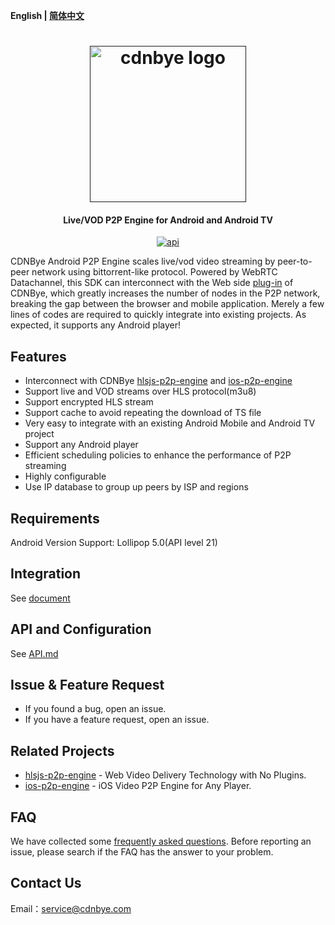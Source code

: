 **English | [简体中文](Readme_zh.md)**

<h1 align="center"><a href="" target="_blank" rel="noopener noreferrer"><img width="250" src="https://github.com/cdnbye/hlsjs-p2p-engine/blob/master/figs/cdnbye.png" alt="cdnbye logo"></a></h1>
<h4 align="center">Live/VOD P2P Engine for Android and Android TV</h4>
<p align="center">
<a href="https://android-arsenal.com/api?level=21"><img src="https://img.shields.io/badge/API-21%2B-brightgreen.svg?style=flat" alt="api"></a>
</p>

CDNBye Android P2P Engine scales live/vod video streaming by peer-to-peer network using bittorrent-like protocol. Powered by WebRTC Datachannel, this SDK can interconnect with the Web side [plug-in](https://github.com/cdnbye/hlsjs-p2p-engine) of CDNBye, which greatly increases the number of nodes in the P2P network, breaking the gap between the browser and mobile application. Merely a few lines of codes are required to quickly integrate into existing projects. As expected, it supports any Android player!

## Features
- Interconnect with CDNBye [hlsjs-p2p-engine](https://github.com/cdnbye/hlsjs-p2p-engine) and [ios-p2p-engine](https://github.com/cdnbye/ios-p2p-engine)
- Support live and VOD streams over HLS protocol(m3u8)
- Support encrypted HLS stream
- Support cache to avoid repeating the download of TS file
- Very easy to  integrate with an existing Android Mobile and Android TV project
- Support any Android player
- Efficient scheduling policies to enhance the performance of P2P streaming
- Highly configurable
- Use IP database to group up peers by ISP and regions

## Requirements
Android Version Support: Lollipop 5.0(API level 21)

## Integration
See [document](https://docs.cdnbye.com/#/en/android/usage)

## API and Configuration
See [API.md](https://docs.cdnbye.com/#/android/API)

## Issue & Feature Request
- If you found a bug, open an issue.
- If you have a feature request, open an issue.

## Related Projects
- [hlsjs-p2p-engine](https://github.com/cdnbye/hlsjs-p2p-engine) - Web Video Delivery Technology with No Plugins.
- [ios-p2p-engine](https://github.com/cdnbye/ios-p2p-engine) -  iOS Video P2P Engine for Any Player.

## FAQ
We have collected some [frequently asked questions](https://docs.cdnbye.com/#/en/FAQ). Before reporting an issue, please search if the FAQ has the answer to your problem.

## Contact Us
Email：service@cdnbye.com
